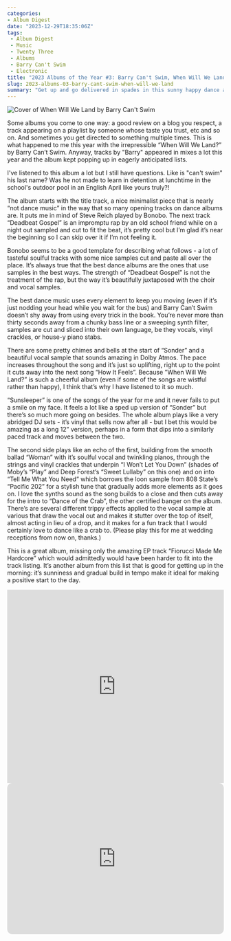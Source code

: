 ```yaml
---
categories:
- Album Digest
date: "2023-12-29T18:35:06Z"
tags: 
 - Album Digest
 - Music
 - Twenty Three
 - Albums
 - Barry Can't Swim
 - Electronic
title: "2023 Albums of the Year #3: Barry Can't Swim, When Will We Land?"
slug: 2023-albums-03-barry-cant-swim-when-will-we-land
summary: "Get up and go delivered in spades in this sunny happy dance album."
---
```


![Cover of When Will We Land by Barry Can't Swim](/assets/images/albums-2023/barry-cant-swim-when-will-we-land.jpeg)

Some albums you come to one way: a good review on a blog you respect, a track appearing on a playlist by someone whose taste you trust, etc and so on. And sometimes you get directed to something multiple times. This is what happened to me this year with the irrepressible “When Will We Land?” by Barry Can’t Swim. Anyway, tracks by "Barry" appeared in mixes a lot this year and the album kept popping up in eagerly anticipated lists.

I've listened to this album a lot but I still have questions. Like is "can't swim" his last name? Was he not made to learn in detention at lunchtime in the school's outdoor pool in an English April like yours truly?! 

The album starts with the title track, a nice minimalist piece that is nearly “not dance music” in the way that so many opening tracks on dance albums are. It puts me in mind of Steve Reich played by Bonobo. The next track “Deadbeat Gospel” is an impromptu rap by an old school friend while on a night out sampled and cut to fit the beat, it’s pretty cool but I’m glad it’s near the beginning so I can skip over it if I’m not feeling it. 

Bonobo seems to be a good template for describing what follows - a lot of tasteful soulful tracks with some nice samples cut and paste all over the place. It’s always true that the best dance albums are the ones that use samples in the best ways. The strength of “Deadbeat Gospel” is not the treatment of the rap, but the way it’s beautifully juxtaposed with the choir and vocal samples.

The best dance music uses every element to keep you moving (even if it’s just nodding your head while you wait for the bus) and Barry Can’t Swim doesn’t shy away from using every trick in the book. You’re never more than thirty seconds away from a chunky bass line or a sweeping synth filter, samples are cut and sliced into their own language, be they vocals, vinyl crackles, or house-y piano stabs.

There are some pretty chimes and bells at the start of “Sonder” and a beautiful vocal sample that sounds amazing in Dolby Atmos. The pace increases throughout the song and it’s just so uplifting, right up to the point it cuts away into the next song “How It Feels”. Because ”When Will We Land?” is such a cheerful album (even if some of the songs are wistful rather than happy), I think that’s why I have listened to it so much. 

“Sunsleeper” is one of the songs of the year for me and it never fails to put a smile on my face. It feels a lot like a sped up version of “Sonder” but there’s so much more going on besides. The whole album plays like a very abridged DJ sets - it’s vinyl that sells now after all - but I bet this would be amazing as a long 12” version, perhaps in a form that dips into a similarly paced track and moves between the two. 

The second side plays like an echo of the first, building from the smooth ballad “Woman” with it’s soulful vocal and twinkling pianos, through the strings and vinyl crackles that underpin “I Won’t Let You Down” (shades of Moby’s “Play” and Deep Forest’s “Sweet Lullaby” on this one) and on into “Tell Me What You Need” which borrows the loon sample from 808 State’s “Pacific 202” for a stylish tune that gradually adds more elements as it goes on. I love the synths sound as the song builds to a close and then cuts away for the intro to “Dance of the Crab”, the other certified banger on the album. There’s are several different trippy effects applied to the vocal sample at various that draw the vocal out and makes it stutter over the top of itself, almost acting in lieu of a drop, and it makes for a fun track that I would certainly love to dance like a crab to. (Please play this for me at wedding receptions from now on, thanks.)

This is a great album, missing only the amazing EP track “Fiorucci Made Me Hardcore” which would admittedly would have been harder to fit into the track listing. It’s another album from this list that is good for getting up in the morning: it’s sunniness and gradual build in tempo make it ideal for making a positive start to the day. 

<iframe allow="autoplay *; encrypted-media *;" frameborder="0" height="450" style="width:100%;max-width:660px;overflow:hidden;background:transparent;" sandbox="allow-forms allow-popups allow-same-origin allow-scripts allow-storage-access-by-user-activation allow-top-navigation-by-user-activation" src="https://embed.music.apple.com/gb/album/when-will-we-land/1687656892"></iframe>

<iframe style="border-radius:12px" src="https://open.spotify.com/embed/album/5LASDBDtLLEt3QqVtgOoaM?utm_source=generator" width="100%" height="352" frameBorder="0" allowfullscreen="" allow="autoplay; clipboard-write; encrypted-media; fullscreen; picture-in-picture" loading="lazy"></iframe>